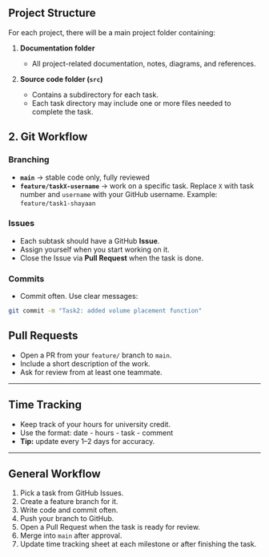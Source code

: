 ## Project Structure

For each project, there will be a main project folder containing:

1. **Documentation folder**
   - All project-related documentation, notes, diagrams, and references.

2. **Source code folder (`src`)**
   - Contains a subdirectory for each task.
   - Each task directory may include one or more files needed to complete the task.

## 2. Git Workflow

### Branching
- **`main`** → stable code only, fully reviewed
- **`feature/taskX-username`** → work on a specific task. Replace `X` with task number and `username` with your GitHub username. Example: `feature/task1-shayaan`

### Issues
- Each subtask should have a GitHub **Issue**.
- Assign yourself when you start working on it.
- Close the Issue via **Pull Request** when the task is done.

### Commits
- Commit often. Use clear messages:
```bash
git commit -m "Task2: added volume placement function"
```
## Pull Requests

- Open a PR from your `feature/` branch to `main`.
- Include a short description of the work.
- Ask for review from at least one teammate.

---

## Time Tracking

- Keep track of your hours for university credit.
- Use the format: date - hours - task - comment
- **Tip:** update every 1–2 days for accuracy.

---

## General Workflow

1. Pick a task from GitHub Issues.
2. Create a feature branch for it.
3. Write code and commit often.
4. Push your branch to GitHub.
5. Open a Pull Request when the task is ready for review.
6. Merge into `main` after approval.
7. Update time tracking sheet at each milestone or after finishing the task.


